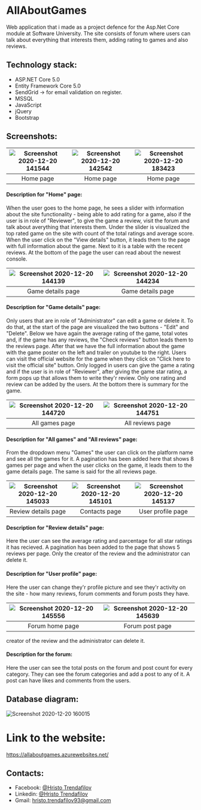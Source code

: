 # AllAboutGames

Web application that i made as a project defence for the Asp.Net Core module at Software University. The site consists of forum where users can talk about everything that interests them, adding rating to games and also reviews.

## Technology stack:
* ASP.NET Core 5.0
* Entity Framework Core 5.0
* SendGrid -> for email validation on register.
* MSSQL
* JavaScript
* jQuery
* Bootstrap

## Screenshots:
| ![Screenshot 2020-12-20 141544](https://user-images.githubusercontent.com/57861356/102718613-bc61a700-42f1-11eb-8cbf-170f37a5dc2b.png)| ![Screenshot 2020-12-20 142542](https://user-images.githubusercontent.com/57861356/102718630-ce434a00-42f1-11eb-9a5c-2221942db9c5.png) | ![Screenshot 2020-12-20 183423](https://user-images.githubusercontent.com/57861356/102718687-14001280-42f2-11eb-9736-9dc88abf8761.png) |
| :---: | :----:  | :----: |
| Home page | Home page | Home page | 
#### Description for "Home" page: 
When the user goes to the home page, he sees a slider with information about the site functionality - being able to add rating for a game, also if the user is in role of "Reviewer", to give the game a review, visit the forum and talk about averything that interests them. Under the slider is visualized the top rated game on the site with count of the total ratings and average score. When the user click on the "View details" button, it leads them to the page with full information about the game. Next to it is a table with the recent reviews. At the bottom of the page the user can read about the newest console.

| ![Screenshot 2020-12-20 144139](https://user-images.githubusercontent.com/57861356/102718752-64777000-42f2-11eb-8d7a-3112e2fb8305.png)| ![Screenshot 2020-12-20 144234](https://user-images.githubusercontent.com/57861356/102718755-7527e600-42f2-11eb-897a-e236909bbea5.png) |
| :---: | :----:  |
| Game details page | Game details page |
#### Description for "Game details" page:
Only users that are in role of "Administrator" can edit a game or delete it. To do that, at the start of the page are visualized the two buttons - "Edit" and "Delete". Below we have again the average rating of the game, total votes and, if the game has any reviews, the "Check reviews" button leads them to the reviews page. After that we have the full information about the game with the game poster on the left and trailer on youtube to the right. Users can visit the official website for the game when they click on "Click here to visit the official site" button. Only logged in users can give the game a rating and if the user is in role of "Reviewer", after giving the game star rating, a form pops up that allows them to write they'r review. Only one rating and review can be added by the users. At the bottom there is summary for the game.

| ![Screenshot 2020-12-20 144720](https://user-images.githubusercontent.com/57861356/102718785-b15b4680-42f2-11eb-87e6-12a8db7f3358.png)| ![Screenshot 2020-12-20 144751](https://user-images.githubusercontent.com/57861356/102718789-bddf9f00-42f2-11eb-97ce-9e47fad872e1.png) |
| :---: | :----:  |
| All games page | All reviews page |
#### Description for "All games" and "All reviews" page:
From the dropdown menu "Games" the user can click on the platform name and see all the games for it. A pagination has been added here that shows 8 games per page and when the user clicks on the game, it leads them to the game details page. The same is said for the all reviews page.

| ![Screenshot 2020-12-20 145033](https://user-images.githubusercontent.com/57861356/102718814-f1bac480-42f2-11eb-8f06-7589100727bd.png)| ![Screenshot 2020-12-20 145101](https://user-images.githubusercontent.com/57861356/102718818-fb442c80-42f2-11eb-8290-7bd4de14a6b1.png) | ![Screenshot 2020-12-20 145137](https://user-images.githubusercontent.com/57861356/102718821-0434fe00-42f3-11eb-9909-e7cd4347a25a.png)|
| :---: | :----:  | :----: |
| Review details page | Contacts page | User profile page | 
#### Description for "Review details" page:
Here the user can see the average rating and parcentage for all star ratings it has recieved. A pagination has been added to the page that shows 5 reviews per page. Only the creator of the review and the administrator can delete it.
#### Description for "User profile" page:
Here the user can change they'r profile picture and see they'r activity on the site - how many reviews, forum comments and forum posts they have.

| ![Screenshot 2020-12-20 145556](https://user-images.githubusercontent.com/57861356/102718851-3c3c4100-42f3-11eb-93d3-3051d52b763a.png)| ![Screenshot 2020-12-20 145639](https://user-images.githubusercontent.com/57861356/102718863-478f6c80-42f3-11eb-92fb-6df6eeadcff7.png) |
| :---: | :----:  |
| Forum home page | Forum post page |
creator of the review and the administrator can delete it.
#### Description for the forum:
Here the user can see the total posts on the forum and post count for every category.
They can see the forum categories and add a post to any of it. A post can have likes and comments from the users. 

## Database diagram:
![Screenshot 2020-12-20 160015](https://user-images.githubusercontent.com/57861356/102792821-b03d1e80-43b1-11eb-8aa4-e9ac7eaa9fd7.png)

# Link to the website:
https://allaboutgames.azurewebsites.net/

## Contacts:
* Facebook: [@Hristo Trendafilov](https://www.facebook.com/hristo.trendafilov.31)
* Linkedin: [@Hristo Trendafilov](https://www.linkedin.com/in/hristo-trendafilov-7a310a186/)
* Gmail: hristo.trendafilov93@gmail.com